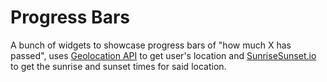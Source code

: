 # Progress Bars
A bunch of widgets to showcase progress bars of "how much X has passed", uses [Geolocation API](https://w3c.github.io/geolocation/) to get user's location and [SunriseSunset.io](https://sunrisesunset.io/) to get the sunrise and sunset times for said location.